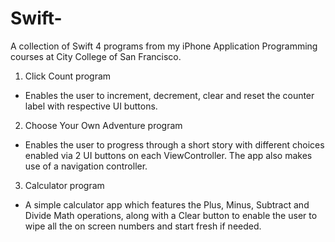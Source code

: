 # Swift-
A collection of Swift 4 programs from my iPhone Application Programming courses at City College of San Francisco.

1) Click Count program 
- Enables the user to increment, decrement, clear and reset the counter label with respective UI buttons.

2) Choose Your Own Adventure program 
- Enables the user to progress through a short story with different choices enabled via 2 UI buttons on each ViewController. The app also makes use of a navigation controller. 

3) Calculator program 
- A simple calculator app which features the Plus, Minus, Subtract and Divide Math operations, along with a Clear button to enable the user to wipe all the on screen numbers and start fresh if needed. 

